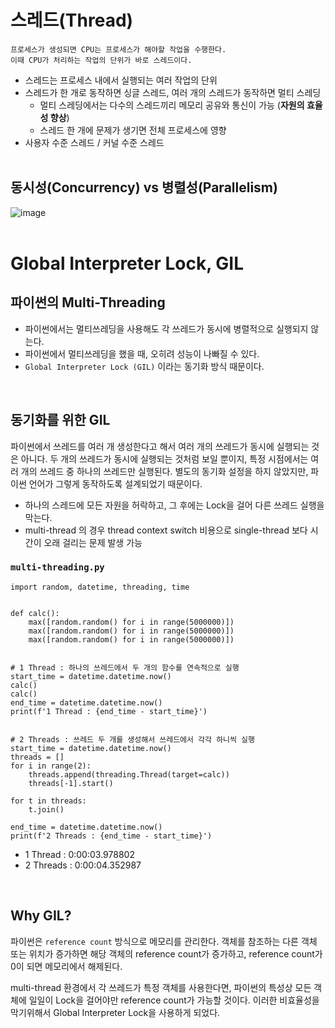# 스레드(Thread)
    프로세스가 생성되면 CPU는 프로세스가 해야할 작업을 수행한다.
    이때 CPU가 처리하는 작업의 단위가 바로 스레드이다.
- 스레드는 프로세스 내에서 실행되는 여러 작업의 단위
- 스레드가 한 개로 동작하면 싱글 스레드, 여러 개의 스레드가 동작하면 멀티 스레딩
    - 멀티 스레딩에서는 다수의 스레드끼리 메모리 공유와 통신이 가능 (**자원의 효율성 향상**)
    - 스레드 한 개에 문제가 생기면 전체 프로세스에 영향
- 사용자 수준 스레드 / 커널 수준 스레드
<br><br>

## 동시성(Concurrency) vs 병렬성(Parallelism)
![image](https://user-images.githubusercontent.com/57474572/160279419-b0f8d503-eed0-4134-b140-9e06b8840bac.png)
<br><br>

# Global Interpreter Lock, GIL
## 파이썬의 Multi-Threading
- 파이썬에서는 멀티쓰레딩을 사용해도 각 쓰레드가 동시에 병렬적으로 실행되지 않는다.
- 파이썬에서 멀티쓰레딩을 했을 때, 오히려 성능이 나빠질 수 있다.
- `Global Interpreter Lock (GIL)` 이라는 동기화 방식 때문이다.

<br>

## 동기화를 위한 GIL
파이썬에서 쓰레드를 여러 개 생성한다고 해서 여러 개의 쓰레드가 동시에 실행되는 것은 아니다.
두 개의 쓰레드가 동시에 실행되는 것처럼 보일 뿐이지, 특정 시점에서는 여러 개의 쓰레드 중 하나의 쓰레드만 실행된다. 별도의 동기화 설정을 하지 않았지만, 파이썬 언어가 그렇게 동작하도록 설계되었기 때문이다.
- 하나의 스레드에 모든 자원을 허락하고, 그 후에는 Lock을 걸어 다른 쓰레드 실행을 막는다.
- multi-thread 의 경우 thread context switch 비용으로 single-thread 보다 시간이 오래 걸리는 문제 발생 가능

### `multi-threading.py`
```python3
import random, datetime, threading, time
 
 
def calc():
    max([random.random() for i in range(5000000)])
    max([random.random() for i in range(5000000)])                                 
    max([random.random() for i in range(5000000)])
 
 
# 1 Thread : 하나의 쓰레드에서 두 개의 함수를 연속적으로 실행
start_time = datetime.datetime.now()
calc()
calc()
end_time = datetime.datetime.now()
print(f'1 Thread : {end_time - start_time}')
 
 
# 2 Threads : 쓰레드 두 개를 생성해서 쓰레드에서 각각 하니씩 실행
start_time = datetime.datetime.now()
threads = []
for i in range(2):
    threads.append(threading.Thread(target=calc))
    threads[-1].start()
 
for t in threads:
    t.join()
 
end_time = datetime.datetime.now()
print(f'2 Threads : {end_time - start_time}')
```
- 1 Thread : 0:00:03.978802
- 2 Threads : 0:00:04.352987

<br>

## Why GIL?
파이썬은 `reference count` 방식으로 메모리를 관리한다. 객체를 참조하는 다른 객체 또는 위치가 증가하면 해당 객체의 reference count가 증가하고, reference count가 0이 되면 메모리에서 해제된다.

multi-thread 환경에서 각 쓰레드가 특정 객체를 사용한다면, 파이썬의 특성상 모든 객체에 일일이 Lock을 걸어야만 reference count가 가능할 것이다. 이러한 비효율성을 막기위해서 Global Interpreter Lock을 사용하게 되었다.


<br>

